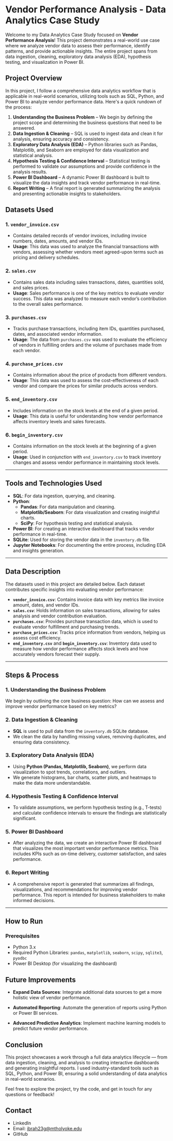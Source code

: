 # Vendor Performance Analysis - Data Analytics Case Study

Welcome to my Data Analytics Case Study focused on **Vendor Performance Analysis**! This project demonstrates a real-world use case where we analyze vendor data to assess their performance, identify patterns, and provide actionable insights. The entire project spans from data ingestion, cleaning, exploratory data analysis (EDA), hypothesis testing, and visualization in Power BI.


## Project Overview

In this project, I follow a comprehensive data analytics workflow that is applicable in real-world scenarios, utilizing tools such as SQL, Python, and Power BI to analyze vendor performance data. Here's a quick rundown of the process:

1. **Understanding the Business Problem** – We begin by defining the project scope and determining the business questions that need to be answered.
2. **Data Ingestion & Cleaning** – SQL is used to ingest data and clean it for analysis, ensuring accuracy and consistency.
3. **Exploratory Data Analysis (EDA)** – Python libraries such as Pandas, Matplotlib, and Seaborn are employed for data visualization and statistical analysis.
4. **Hypothesis Testing & Confidence Interval** – Statistical testing is performed to validate our assumptions and provide confidence in the analysis results.
5. **Power BI Dashboard** – A dynamic Power BI dashboard is built to visualize the data insights and track vendor performance in real-time.
6. **Report Writing** – A final report is generated summarizing the analysis and presenting actionable insights to stakeholders.

## Datasets Used

### 1. **`vendor_invoice.csv`**
   - Contains detailed records of vendor invoices, including invoice numbers, dates, amounts, and vendor IDs.
   - **Usage**: This data was used to analyze the financial transactions with vendors, assessing whether vendors meet agreed-upon terms such as pricing and delivery schedules.

### 2. **`sales.csv`**
   - Contains sales data including sales transactions, dates, quantities sold, and sales prices.
   - **Usage**: Sales performance is one of the key metrics to evaluate vendor success. This data was analyzed to measure each vendor’s contribution to the overall sales performance.

### 3. **`purchases.csv`**
   - Tracks purchase transactions, including item IDs, quantities purchased, dates, and associated vendor information.
   - **Usage**: The data from `purchases.csv` was used to evaluate the efficiency of vendors in fulfilling orders and the volume of purchases made from each vendor.

### 4. **`purchase_prices.csv`**
   - Contains information about the price of products from different vendors.
   - **Usage**: This data was used to assess the cost-effectiveness of each vendor and compare the prices for similar products across vendors.

### 5. **`end_inventory.csv`**
   - Includes information on the stock levels at the end of a given period.
   - **Usage**: This data is useful for understanding how vendor performance affects inventory levels and sales forecasts.

### 6. **`begin_inventory.csv`**
   - Contains information on the stock levels at the beginning of a given period.
   - **Usage**: Used in conjunction with `end_inventory.csv` to track inventory changes and assess vendor performance in maintaining stock levels.

---

## Tools and Technologies Used

- **SQL**: For data ingestion, querying, and cleaning.
- **Python**:
  - **Pandas**: For data manipulation and cleaning.
  - **Matplotlib/Seaborn**: For data visualization and creating insightful charts.
  - **SciPy**: For hypothesis testing and statistical analysis.
- **Power BI**: For creating an interactive dashboard that tracks vendor performance in real-time.
- **SQLite**: Used for storing the vendor data in the `inventory.db` file.
- **Jupyter Notebooks**: For documenting the entire process, including EDA and insights generation.

---

## Data Description

The datasets used in this project are detailed below. Each dataset contributes specific insights into evaluating vendor performance:

- **`vendor_invoice.csv`**: Contains invoice data with key metrics like invoice amount, dates, and vendor IDs.
- **`sales.csv`**: Holds information on sales transactions, allowing for sales analysis and vendor contribution evaluation.
- **`purchases.csv`**: Provides purchase transaction data, which is used to evaluate vendor fulfillment and purchasing trends.
- **`purchase_prices.csv`**: Tracks price information from vendors, helping us assess cost efficiency.
- **`end_inventory.csv`** and **`begin_inventory.csv`**: Inventory data used to measure how vendor performance affects stock levels and how accurately vendors forecast their supply.

---

## Steps & Process

### 1. **Understanding the Business Problem**
We begin by outlining the core business question: How can we assess and improve vendor performance based on key metrics?

### 2. **Data Ingestion & Cleaning**
- **SQL** is used to pull data from the `inventory.db` SQLite database.
- We clean the data by handling missing values, removing duplicates, and ensuring data consistency.

### 3. **Exploratory Data Analysis (EDA)**
- Using **Python (Pandas, Matplotlib, Seaborn)**, we perform data visualization to spot trends, correlations, and outliers.
- We generate histograms, bar charts, scatter plots, and heatmaps to make the data more understandable.

### 4. **Hypothesis Testing & Confidence Interval**
- To validate assumptions, we perform hypothesis testing (e.g., T-tests) and calculate confidence intervals to ensure the findings are statistically significant.

### 5. **Power BI Dashboard**
- After analyzing the data, we create an interactive Power BI dashboard that visualizes the most important vendor performance metrics. This includes KPIs such as on-time delivery, customer satisfaction, and sales performance.

### 6. **Report Writing**
- A comprehensive report is generated that summarizes all findings, visualizations, and recommendations for improving vendor performance. This report is intended for business stakeholders to make informed decisions.

---

## How to Run

### Prerequisites
- Python 3.x
- Required Python Libraries: `pandas`, `matplotlib`, `seaborn`, `scipy`, `sqlite3`, `pyodbc`
- Power BI Desktop (for visualizing the dashboard)

## Future Improvements
- **Expand Data Sources**: Integrate additional data sources to get a more holistic view of vendor performance.

- **Automated Reporting**: Automate the generation of reports using Python or Power BI services.

- **Advanced Predictive Analytics**: Implement machine learning models to predict future vendor performance.

## Conclusion
This project showcases a work through a full data analytics lifecycle — from data ingestion, cleaning, and analysis to creating interactive dashboards and generating insightful reports. I used industry-standard tools such as SQL, Python, and Power BI, ensuring a solid understanding of data analytics in real-world scenarios.

Feel free to explore the project, try the code, and get in touch for any questions or feedback!

## Contact
- LinkedIn
- Email: ibrah23g@mtholyoke.edu
- GitHub
